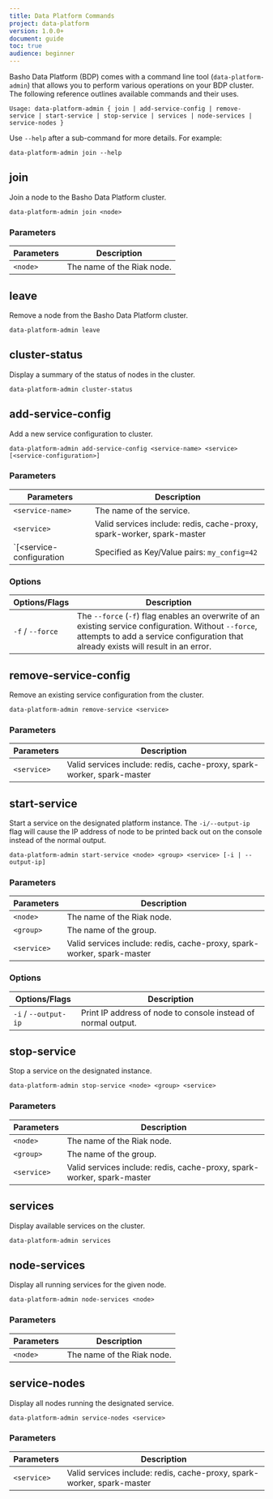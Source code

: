 ```yaml
---
title: Data Platform Commands
project: data-platform
version: 1.0.0+
document: guide
toc: true
audience: beginner
---
```



[bdp configure]: LINK
[bdp configure add services]: LINK
[bdp install]: LINK
[bdp reference]: LINK


Basho Data Platform (BDP) comes with a command line tool (`data-platform-admin`) that allows you to perform various operations on your BDP cluster. The following reference outlines available commands and their uses.

```
Usage: data-platform-admin { join | add-service-config | remove-service | start-service | stop-service | services | node-services | service-nodes }
```

Use `--help` after a sub-command for more details. For example:

```
data-platform-admin join --help
```


## join

Join a node to the Basho Data Platform cluster.

```
data-platform-admin join <node>
```

### Parameters

| Parameters | Description |
| ---------- | ----------- |
| `<node>`   | The name of the Riak node. |


## leave

Remove a node from the Basho Data Platform cluster.

```
data-platform-admin leave
```


## cluster-status

Display a summary of the status of nodes in the cluster.

```
data-platform-admin cluster-status
```


## add-service-config

Add a new service configuration to cluster.

```
data-platform-admin add-service-config <service-name> <service> [<service-configuration>]
```

### Parameters

| Parameters       | Description |
| -----------------| ----------- |
| `<service-name>` | The name of the service. |
| `<service>`      | Valid services include: redis, cache-proxy, spark-worker, spark-master |
| `[<service-configuration | Specified as Key/Value pairs: `my_config=42` |

### Options

| Options/Flags | Description |
| ------------- | ----------- |
| `-f` / `--force`   | The `--force` (`-f`) flag enables an overwrite of an existing service configuration. Without `--force`, attempts to add a service configuration that already exists will result in an error. |


## remove-service-config

Remove an existing service configuration from the cluster.

```
data-platform-admin remove-service <service>
```

### Parameters

| Parameters  | Description |
| ----------- | ----------- |
| `<service>` | Valid services include: redis, cache-proxy, spark-worker, spark-master |


## start-service

Start a service on the designated platform instance. The `-i/--output-ip` flag will cause the IP address of node to be printed back out on the console instead of the normal output.

```
data-platform-admin start-service <node> <group> <service> [-i | --output-ip]
```

### Parameters

| Parameters       | Description |
| -----------------| ----------- |
| `<node>`   | The name of the Riak node. |
| `<group>`        | The name of the group. |
| `<service>`      | Valid services include: redis, cache-proxy, spark-worker, spark-master |

### Options

| Options/Flags | Description |
| ------------- | ----------- |
| `-i` / ` --output-ip ` | Print IP address of node to console instead of normal output. |


## stop-service

Stop a service on the designated instance.

```
data-platform-admin stop-service <node> <group> <service>
```

### Parameters

| Parameters       | Description |
| -----------------| ----------- |
| `<node>`   | The name of the Riak node. |
| `<group>` | The name of the group. |
| `<service>` | Valid services include: redis, cache-proxy, spark-worker, spark-master |


## services

Display available services on the cluster.

```
data-platform-admin services
```


## node-services

Display all running services for the given node.

```
data-platform-admin node-services <node>
```

### Parameters

| Parameters       | Description |
| -----------------| ----------- |
| `<node>`   | The name of the Riak node. |


## service-nodes

Display all nodes running the designated service.

```
data-platform-admin service-nodes <service>
```

### Parameters

| Parameters       | Description |
| -----------------| ----------- |
| `<service>`      | Valid services include: redis, cache-proxy, spark-worker, spark-master |




